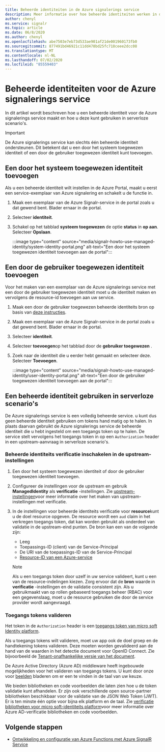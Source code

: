 ```yaml
---
title: Beheerde identiteiten in de Azure signalerings service
description: Meer informatie over hoe beheerde identiteiten werken in de Azure signalerings service en hoe u een beheerde identiteit gebruikt in serverloze scenario's.
author: chenyl
ms.service: signalr
ms.topic: article
ms.date: 06/8/2020
ms.author: chenyl
ms.openlocfilehash: abe7503e7eb73d533ae901af21de001960173fb0
ms.sourcegitcommit: 877491bd46921c11dd478bd25fc718ceee2dcc08
ms.translationtype: MT
ms.contentlocale: nl-NL
ms.lasthandoff: 07/02/2020
ms.locfileid: "85559403"
---
```

# <a name="managed-identities-for-azure-signalr-service"></a>Beheerde identiteiten voor de Azure signalerings service

In dit artikel wordt beschreven hoe u een beheerde identiteit voor de Azure signalerings service maakt en hoe u deze kunt gebruiken in serverloze scenario's.

> [!Important] 
> De Azure signalerings service kan slechts één beheerde identiteit ondersteunen. Dit betekent dat u een door het systeem toegewezen identiteit of een door de gebruiker toegewezen identiteit kunt toevoegen. 

## <a name="add-a-system-assigned-identity"></a>Een door het systeem toegewezen identiteit toevoegen

Als u een beheerde identiteit wilt instellen in de Azure Portal, maakt u eerst een service-exemplaar van Azure signalering en schakelt u de functie in.

1. Maak een exemplaar van de Azure Signalr-service in de portal zoals u dat gewend bent. Blader ernaar in de portal.

2. Selecteer **identiteit**.

4. Schakel op het tabblad **systeem toegewezen** de optie **status** in **op aan**. Selecteer **Opslaan**.

    :::image type="content" source="media/signalr-howto-use-managed-identity/system-identity-portal.png" alt-text="Een door het systeem toegewezen identiteit toevoegen aan de portal":::

## <a name="add-a-user-assigned-identity"></a>Een door de gebruiker toegewezen identiteit toevoegen

Voor het maken van een exemplaar van de Azure signalerings service met een door de gebruiker toegewezen identiteit moet u de identiteit maken en vervolgens de resource-id toevoegen aan uw service.

1. Maak een door de gebruiker toegewezen beheerde identiteits bron op basis van [deze instructies](../active-directory/managed-identities-azure-resources/how-to-manage-ua-identity-portal.md#create-a-user-assigned-managed-identity).

2. Maak een exemplaar van de Azure Signalr-service in de portal zoals u dat gewend bent. Blader ernaar in de portal.

3. Selecteer **identiteit**.

4. Selecteer **toevoegen**op het tabblad door de **gebruiker toegewezen** .

5. Zoek naar de identiteit die u eerder hebt gemaakt en selecteer deze. Selecteer **Toevoegen**.

    :::image type="content" source="media/signalr-howto-use-managed-identity/user-identity-portal.png" alt-text="Een door de gebruiker toegewezen identiteit toevoegen aan de portal":::

## <a name="use-a-managed-identity-in-serverless-scenarios"></a>Een beheerde identiteit gebruiken in serverloze scenario's

De Azure signalerings service is een volledig beheerde service. u kunt dus geen beheerde identiteit gebruiken om tokens hand matig op te halen. In plaats daarvan gebruikt de Azure signalerings service de beheerde identiteit die u hebt ingesteld om een toegangs token op te halen. De service stelt vervolgens het toegangs token in op een `Authorization` header in een upstream-aanvraag in serverloze scenario's.

### <a name="enable-managed-identity-authentication-in-upstream-settings"></a>Beheerde identiteits verificatie inschakelen in de upstream-instellingen

1. Een door het systeem toegewezen identiteit of door de gebruiker toegewezen identiteit toevoegen.

2. Configureer de instellingen voor de upstream en gebruik **ManagedIdentity** als **verificatie** -instellingen. Zie [upstream-instellingen](concept-upstream.md)voor meer informatie over het maken van upstream-instellingen met verificatie.

3. In de instellingen voor beheerde identiteits verificatie voor **resource**kunt u de doel resource opgeven. De resource wordt een `aud` claim in het verkregen toegangs token, dat kan worden gebruikt als onderdeel van validatie in de upstream-eind punten. De bron kan een van de volgende zijn:
    - Leeg
    - Toepassings-ID (client) van de Service-Principal
    - De URI van de toepassings-ID van de Service-Principal
    - [Resource-ID van een Azure-service](https://docs.microsoft.com/azure/active-directory/managed-identities-azure-resources/services-support-managed-identities#azure-services-that-support-azure-ad-authentication)

    > [!NOTE]
    > Als u een toegangs token door uzelf in uw service valideert, kunt u een van de resource-indelingen kiezen. Zorg ervoor dat de **bron** waarde in **verificatie** -instellingen en de validatie consistent zijn. Als u gebruikmaakt van op rollen gebaseerd toegangs beheer (RBAC) voor een gegevenslaag, moet u de resource gebruiken die door de service provider wordt aangevraagd.

### <a name="validate-access-tokens"></a>Toegangs tokens valideren

Het token in de `Authorization` header is een [toegangs token van micro soft Identity platform](https://docs.microsoft.com/azure/active-directory/develop/access-tokens#validating-tokens).

Als u toegangs tokens wilt valideren, moet uw app ook de doel groep en de handtekening tokens valideren. Deze moeten worden gevalideerd aan de hand van de waarden in het detectie document voor OpenID Connect. Zie bijvoorbeeld de [Tenant-onafhankelijke versie van het document](https://login.microsoftonline.com/common/.well-known/openid-configuration).

De Azure Active Directory (Azure AD) middleware heeft ingebouwde mogelijkheden voor het valideren van toegangs tokens. U kunt door onze voor [beelden](https://docs.microsoft.com/azure/active-directory/develop/sample-v2-code) bladeren om er een te vinden in de taal van uw keuze.

We bieden bibliotheken en code voorbeelden die laten zien hoe u de token validatie kunt afhandelen. Er zijn ook verschillende open source-partner bibliotheken beschikbaar voor de validatie van de JSON Web Token (JWT). Er is ten minste één optie voor bijna elk platform en de taal. Zie [verificatie bibliotheken voor micro soft-identiteits platform](https://docs.microsoft.com/azure/active-directory/develop/reference-v2-libraries)voor meer informatie over Azure AD-verificatie bibliotheken en code voorbeelden.

## <a name="next-steps"></a>Volgende stappen

- [Ontwikkeling en configuratie van Azure Functions met Azure SignalR Service](signalr-concept-serverless-development-config.md)
